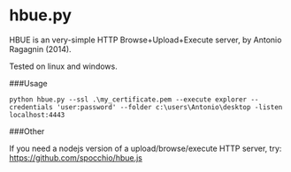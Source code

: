 hbue.py
=======

HBUE is an very-simple HTTP Browse+Upload+Execute server, by Antonio Ragagnin (2014).


Tested on linux and windows.

###Usage
    
    python hbue.py --ssl .\my_certificate.pem --execute explorer --credentials 'user:password' --folder c:\users\Antonio\desktop -listen localhost:4443

###Other

If you need a nodejs version of a upload/browse/execute HTTP server, try: https://github.com/spocchio/hbue.js
